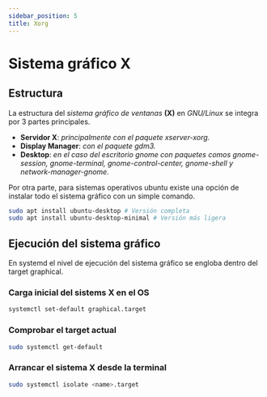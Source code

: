 ```yaml
---
sidebar_position: 5
title: Xorg
---
```


# Sistema gráfico X
## Estructura
La estructura del *sistema gráfico de ventanas* **(X)** en *GNU/Linux* se integra por 3 partes principales.

- **Servidor X**: *principalmente con el paquete xserver-xorg.*
- **Display Manager**: *con el paquete gdm3.*
- **Desktop**: *en el caso del escritorio gnome con paquetes comos gnome-session, gnome-terminal, gnome-control-center, gnome-shell y network-manager-gnome.*

Por otra parte, para sistemas operativos ubuntu existe una opción de instalar todo el sistema gráfico con un simple comando.

```bash
sudo apt install ubuntu-desktop # Versión completa
sudo apt install ubuntu-desktop-minimal # Versión más ligera
```

## Ejecución del sistema gráfico
En systemd el nivel de ejecución del sistema gráfico se engloba dentro del target graphical.

### Carga inicial del sistems X en el OS
```bash
systemctl set-default graphical.target
```

### Comprobar el target actual
```bash
sudo systemctl get-default
```

### Arrancar el sistema X desde la terminal
```bash
sudo systemctl isolate <name>.target
```





